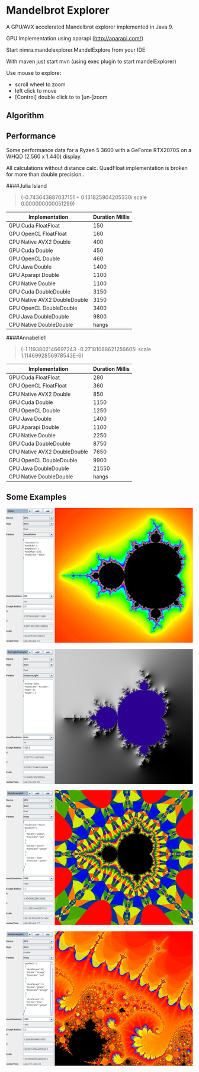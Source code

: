 # Mandelbrot Explorer

A GPU/AVX accelerated Mandelbrot explorer implemented in Java 9.

GPU implementation using aparapi (http://aparapi.com/)

Start nimra.mandelexplorer.MandelExplore from your IDE

With maven just start mvn (using exec plugin to start mandelExplorer)


Use mouse to explore:

- scroll wheel to zoom
- left click to move
- [Control] double click to to [un-]zoom

## Algorithm






## Performance

Some performance data for a Ryzen 5 3600 with a GeForce RTX2070S on a WHQD (2.560 x 1.440) display.

All calculations without distance calc. QuadFloat implementation is broken for more than double precision.. 

####Julia Island  
  
> (-0.743643887037151 + 0.131825904205330i scale 0.000000000051299) 

|Implementation  | Duration Millis |
| --- | --- |
| GPU Cuda FloatFloat | 150 |
| GPU OpenCL FloatFloat | 160 |
| CPU Native AVX2 Double | 400 |
| GPU Cuda Double | 450 |
| GPU OpenCL Double | 460 |
| CPU Java Double | 1400 |
| GPU Aparapi Double | 1100 |
| CPU Native Double | 1100 |
| GPU Cuda DoubleDouble | 3150 |
| CPU Native AVX2 DoubleDouble | 3150 |
| GPU OpenCL DoubleDouble | 3400 |
| CPU Java DoubleDouble | 9800 |
| CPU Native DoubleDouble | hangs |



####Annabelle1 
  
> (-1.1193802146697243 -0.27181088621256605i scale 1.1146992856978543E-6) 

|Implementation  | Duration Millis |
| --- | --- |
| GPU Cuda FloatFloat | 280 |
| GPU OpenCL FloatFloat | 360 |
| CPU Native AVX2 Double | 850 |
| GPU Cuda Double | 1150 |
| GPU OpenCL Double | 1250 |
| CPU Java Double | 1400 |
| GPU Aparapi Double | 1100 |
| CPU Native Double | 2250 |
| GPU Cuda DoubleDouble | 8750 |
| CPU Native AVX2 DoubleDouble | 7650 |
| GPU OpenCL DoubleDouble | 9900 |
| CPU Java DoubleDouble | 21550 |
| CPU Native DoubleDouble | hangs |


## Some Examples

![Mandel Home](examples/Home.png?raw=true "Mandelbrot")

![Distance Lighting](examples/DistLightExample.png?raw=true "Distance Lighting")

![Histo Palette](examples/HistoExample2.png?raw=true "Histo Palette")

![Histo Palette](examples/HistoExample3.png?raw=true "Histo Palette")